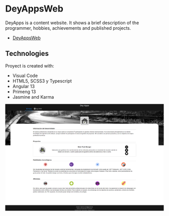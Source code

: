 # DeyAppsWeb
DeyApps is a content website. It shows a brief description of the programmer, hobbies, achievements and published projects.

* [DeyAppsWeb](https://deyapps-a0de1.web.app/home)

## Technologies
Proyect is created with:
* Visual Code
* HTML5, SCSS3 y Typescript
* Angular 13
* Primeng 13
* Jasmine and Karma

![DeyAppsHome](./images_readme/Captura.PNG)
